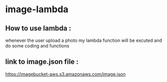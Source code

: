 # image-lambda

## How to use lambda :
whenever the user upload a photo my lambda function will be excuted and do some coding and functions 
## link to image.json file : 
https://imagebucket-aws.s3.amazonaws.com/image.json
